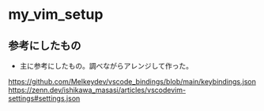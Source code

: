 # my_vim_setup

## 参考にしたもの

- 主に参考にしたもの。調べながらアレンジして作った。

https://github.com/Melkeydev/vscode_bindings/blob/main/keybindings.json
https://zenn.dev/ishikawa_masasi/articles/vscodevim-settings#settings.json